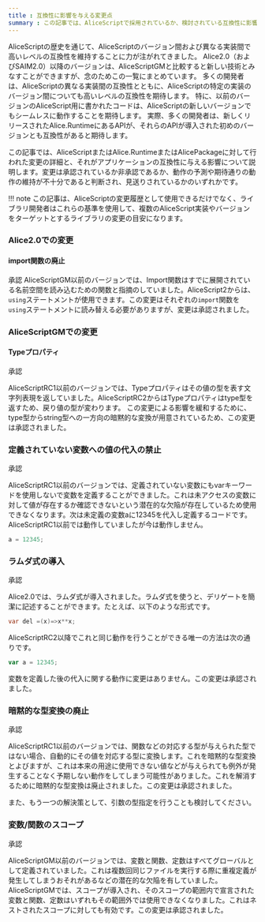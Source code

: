 ```yaml
---
title : 互換性に影響を与える変更点
summary : この記事では、AliceScriptで採用されているか、検討されている互換性に影響を与える変更点について説明します。
---
```

AliceScriptの歴史を通じて、AliceScriptのバージョン間および異なる実装間で高いレベルの互換性を維持することに力が注がれてきました。 
Alice2.0（およびSAIM2.0）以降のバージョンは、AliceScriptGMと比較すると新しい技術とみなすことができますが、念のためこの一覧にまとめています。
多くの開発者は、AliceScriptの異なる実装間の互換性とともに、AliceScriptの特定の実装のバージョン間についても高いレベルの互換性を期待します。 特に、以前のバージョンのAliceScript用に書かれたコードは、AliceScriptの新しいバージョンでもシームレスに動作することを期待します。 実際、多くの開発者は、新しくリリースされたAlice.RuntimeにあるAPIが、それらのAPIが導入された初めのバージョンとも互換性があると期待します。

この記事では、AliceScriptまたはAlice.RuntimeまたはAlicePackageに対して行われた変更の詳細と、それがアプリケーションの互換性に与える影響について説明します。変更は<span class="badge bg-success">承認</span>されているか<span class="badge bg-danger">非承認</span>であるか、動作の予測や期待通りの動作の維持が不十分であると判断され、<span class="badge bg-warning text-dark">見送り</span>されているかのいずれかです。

!!! note
    この記事は、AliceScriptの変更履歴として使用できるだけでなく、ライブラリ開発者はこれらの基準を使用して、複数のAliceScript実装やバージョンをターゲットとするライブラリの変更の目安になります。

### Alice2.0での変更
#### import関数の廃止
<span class="badge bg-success">承認</span>
AliceScriptGM以前のバージョンでは、Import関数はすでに展開されている名前空間を読み込むための関数と指摘のしていました。AliceScript2からは、`using`ステートメントが使用できます。この変更はそれぞれの`import`関数を`using`ステートメントに読み替える必要がありますが、変更は承認されました。

### AliceScriptGMでの変更
#### Typeプロパティ
<span class="badge bg-success">承認</span>

AliceScriptRC1以前のバージョンでは、Typeプロパティはその値の型を表す文字列表現を返していました。AliceScriptRC2からはTypeプロパティはtype型を返すため、戻り値の型が変わります。 この変更による影響を緩和するために、type型からstring型への一方向の暗黙的な変換が用意されているため、この変更は承認されました。

### 定義されていない変数への値の代入の禁止
<span class="badge bg-success">承認</span>

AliceScriptRC1以前のバージョンでは、定義されていない変数にもvarキーワードを使用しないで変数を定義することができました。これは未アクセスの変数に対して値が存在するか確認できないという潜在的な欠陥が存在しているため使用できなくなります。次は未定義の変数aに12345を代入し定義するコードです。AliceScriptRC1以前では動作していましたが今は動作しません。

```js title="AliceScript"
a = 12345;
```

### ラムダ式の導入
<span class="badge bg-success">承認</span>

Alice2.0では、ラムダ式が導入されました。ラムダ式を使うと、デリゲートを簡潔に記述することができます。たとえば、以下のような形式です。

```cs title="AliceScript"
var del =(x)=>x**x;
```


AliceScriptRC2以降でこれと同じ動作を行うことができる唯一の方法は次の通りです。

```js title="AliceScript"
var a = 12345;
```

変数を定義した後の代入に関する動作に変更はありません。この変更は承認されました。

### 暗黙的な型変換の廃止
<span class="badge bg-success">承認</span>

AliceScriptRC1以前のバージョンでは、関数などの対応する型が与えられた型ではない場合、自動的にその値を対応する型に変換します。これを暗黙的な型変換とよびますが、これは本来の用途に使用できない値などが与えられても例外が発生することなく予期しない動作をしてしまう可能性がありました。これを解消するために暗黙的な型変換は廃止されました。この変更は承認されました。

また、もう一つの解決策として、引数の型指定を行うことも検討してください。
### 変数/関数のスコープ
<span class="badge bg-success">承認</span>

AliceScriptGM以前のバージョンでは、変数と関数、定数はすべてグローバルとして定義されていました。これは複数回同じファイルを実行する際に重複定義が発生してしまうおそれがあるなどの潜在的な欠陥を有していました。AliceScriptGMでは、スコープが導入され、そのスコープの範囲内で宣言された変数と関数、定数はいずれもその範囲外では使用できなくなりました。これはネストされたスコープに対しても有効です。この変更は承認されました。